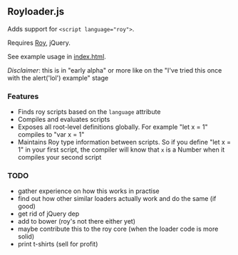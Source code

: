 ## Royloader.js

Adds support for `<script language="roy">`.

Requires [Roy](http://roy.brianmckenna.org/), jQuery.

See example usage in [index.html](https://github.com/raimohanska/royloader/blob/master/index.html).

*Disclaimer*: this is in "early alpha" or more like on the "I've tried this once with the alert('lol') example" stage

### Features

- Finds roy scripts based on the `language` attribute
- Compiles and evaluates scripts
- Exposes all root-level definitions globally. For example "let x = 1" compiles to "var x = 1"
- Maintains Roy type information between scripts. So if you define "let x = 1" in your first script,
  the compiler will know that `x` is a Number when it compiles your second script

### TODO

- gather experience on how this works in practise
- find out how other similar loaders actually work and do the same (if good)
- get rid of jQuery dep
- add to bower (roy's not there either yet)
- maybe contribute this to the roy core (when the loader code is more solid)
- print t-shirts (sell for profit)
